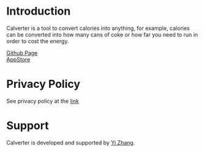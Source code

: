 # Introduction
Calverter is a tool to convert calories into anything, for example, calories can be converted into how many cans of coke or how far you need to run in order to cost the energy.

[Github Page](https://z1joey.github.io/Calverter/)<br />
[AppStore](https://itunes.apple.com/app/id1502059027)

# Privacy Policy
See privacy policy at the [link](https://calverter.flycricket.io/privacy.html)

# Support
Calverter is developed and supported by [Yi Zhang](z1joey@iCloud.com).

